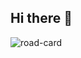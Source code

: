 ## Hi there 👋

![road-card](https://github.com/user-attachments/assets/de9e8288-da67-4e4b-937b-a5f47b3bb96f)

<!--
**DIIZZYFPS/DIIZZYFPS** is a ✨ _special_ ✨ repository because its `README.md` (this file) appears on your GitHub profile.

Here are some ideas to get you started:

- 🔭 I’m currently working on ...
- 🌱 I’m currently learning ...
- 👯 I’m looking to collaborate on ...
- 🤔 I’m looking for help with ...
- 💬 Ask me about ...
- 📫 How to reach me: ...
- 😄 Pronouns: ...
- ⚡ Fun fact: ...
-->
